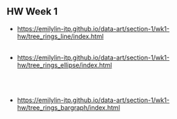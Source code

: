 ## HW Week 1

* https://emilylin-itp.github.io/data-art/section-1/wk1-hw/tree_rings_line/index.html
<br/><br/>
  
* https://emilylin-itp.github.io/data-art/section-1/wk1-hw/tree_rings_ellipse/index.html

<br/><br/>
  
* https://emilylin-itp.github.io/data-art/section-1/wk1-hw/tree_rings_bargraph/index.html
